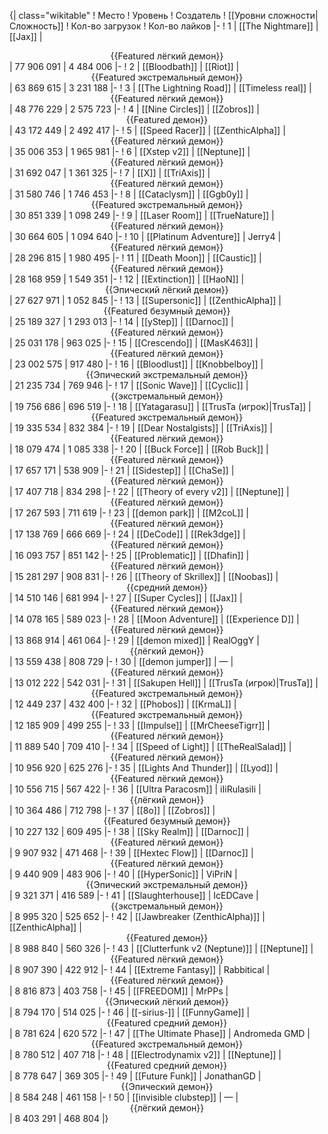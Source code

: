 {| class="wikitable"
! Место
! Уровень
! Создатель
! [[Уровни сложности|Сложность]]
! Кол-во загрузок
! Кол-во лайков
|-
! 1
| [[The Nightmare]]
| [[Jax]]
| <center>{{Featured лёгкий демон}}</center>
| 77 906 091
| 4 484 006
|-
! 2
| [[Bloodbath]]
| [[Riot]]
| <center>{{Featured экстремальный демон}}</center>
| 63 869 615
| 3 231 188
|-
! 3
| [[The Lightning Road]]
| [[Timeless real]]
| <center>{{Featured лёгкий демон}}</center>
| 48 776 229
| 2 575 723
|-
! 4
| [[Nine Circles]]
| [[Zobros]]
| <center>{{Featured демон}}</center>
| 43 172 449
| 2 492 417
|-
! 5
| [[Speed Racer]]
| [[ZenthicAlpha]]
| <center>{{Featured лёгкий демон}}</center>
| 35 006 353
| 1 965 981
|-
! 6
| [[Xstep v2]]
| [[Neptune]]
| <center>{{Featured лёгкий демон}}</center>
| 31 692 047
| 1 361 325
|-
! 7
| [[X]]
| [[TriAxis]]
| <center>{{Featured лёгкий демон}}</center>
| 31 580 746
| 1 746 453
|-
! 8
| [[Cataclysm]]
| [[Ggb0y]]
| <center>{{Featured экстремальный демон}}</center>
| 30 851 339
| 1 098 249
|-
! 9
| [[Laser Room]]
| [[TrueNature]]
| <center>{{Featured лёгкий демон}}</center>
| 30 664 605
| 1 094 640
|-
! 10
| [[Platinum Adventure]]
| Jerry4
| <center>{{Featured лёгкий демон}}</center>
| 28 296 815
| 1 980 495
|-
! 11
| [[Death Moon]]
| [[Caustic]]
| <center>{{Featured лёгкий демон}}</center>
| 28 168 959
| 1 549 351
|-
! 12
| [[Extinction]]
| [[HaoN]]
| <center>{{Эпический лёгкий демон}}</center>
| 27 627 971
| 1 052 845
|-
! 13
| [[Supersonic]]
| [[ZenthicAlpha]]
| <center>{{Featured безумный демон}}</center>
| 25 189 327
| 1 293 013
|-
! 14
| [[yStep]]
| [[Darnoc]]
| <center>{{Featured лёгкий демон}}</center>
| 25 031 178
| 963 025
|-
! 15
| [[Crescendo]]
| [[MasK463]]
| <center>{{Featured лёгкий демон}}</center>
| 23 002 575
| 917 480
|-
! 16
| [[Bloodlust]]
| [[Knobbelboy]]
| <center>{{Эпический экстремальный демон}}</center>
| 21 235 734
| 769 946
|-
! 17
| [[Sonic Wave]]
| [[Cyclic]]
| <center>{{экстремальный демон}}</center>
| 19 756 686
| 696 519
|-
! 18
| [[Yatagarasu]]
| [[TrusTa (игрок)|TrusTa]]
| <center>{{Featured экстремальный демон}}</center>
| 19 335 534
| 832 384
|-
! 19
| [[Dear Nostalgists]]
| [[TriAxis]]
| <center>{{Featured лёгкий демон}}</center>
| 18 079 474
| 1 085 338
|-
! 20
| [[Buck Force]]
| [[Rob Buck]]
| <center>{{Featured лёгкий демон}}</center>
| 17 657 171
| 538 909
|-
! 21
| [[Sidestep]]
| [[ChaSe]]
| <center>{{Featured лёгкий демон}}</center>
| 17 407 718
| 834 298
|-
! 22
| [[Theory of every v2]]
| [[Neptune]]
| <center>{{Featured лёгкий демон}}</center>
| 17 267 593
| 711 619
|-
! 23
| [[demon park]]
| [[M2coL]]
| <center>{{Featured лёгкий демон}}</center>
| 17 138 769
| 666 669
|-
! 24
| [[DeCode]]
| [[Rek3dge]]
| <center>{{Featured лёгкий демон}}</center>
| 16 093 757
| 851 142
|-
! 25
| [[Problematic]]
| [[Dhafin]]
| <center>{{Featured лёгкий демон}}</center>
| 15 281 297
| 908 831
|-
! 26
| [[Theory of Skrillex]]
| [[Noobas]]
| <center>{{средний демон}}</center>
| 14 510 146
| 681 994
|-
! 27
| [[Super Cycles]]
| [[Jax]]
| <center>{{Featured лёгкий демон}}</center>
| 14 078 165
| 589 023
|-
! 28
| [[Moon Adventure]]
| [[Experience D]]
| <center>{{Featured лёгкий демон}}</center>
| 13 868 914
| 461 064
|-
! 29
| [[demon mixed]]
| RealOggY
| <center>{{лёгкий демон}}</center>
| 13 559 438
| 808 729
|-
! 30
| [[demon jumper]]
| —
| <center>{{Featured лёгкий демон}}</center>
| 13 012 222
| 542 031
|-
! 31
| [[Sakupen Hell]]
| [[TrusTa (игрок)|TrusTa]]
| <center>{{Featured экстремальный демон}}</center>
| 12 449 237
| 432 400
|-
! 32
| [[Phobos]]
| [[KrmaL]]
| <center>{{Featured экстремальный демон}}</center>
| 12 185 909
| 499 255
|-
! 33
| [[Impulse]]
| [[MrCheeseTigrr]]
| <center>{{Featured лёгкий демон}}</center>
| 11 889 540
| 709 410
|-
! 34
| [[Speed of Light]]
| [[TheRealSalad]]
| <center>{{Featured лёгкий демон}}</center>
| 10 956 920
| 625 276
|-
! 35
| [[Lights And Thunder]]
| [[Lyod]]
| <center>{{Featured лёгкий демон}}</center>
| 10 556 715
| 567 422
|-
! 36
| [[Ultra Paracosm]]
| iIiRulasiIi
| <center>{{лёгкий демон}}</center>
| 10 364 486
| 712 798
|-
! 37
| [[8o]]
| [[Zobros]]
| <center>{{Featured безумный демон}}</center>
| 10 227 132
| 609 495
|-
! 38
| [[Sky Realm]]
| [[Darnoc]]
| <center>{{Featured лёгкий демон}}</center>
| 9 907 932
| 471 468
|-
! 39
| [[Hextec Flow]]
| [[Darnoc]]
| <center>{{Featured лёгкий демон}}</center>
| 9 440 909
| 483 906
|-
! 40
| [[HyperSonic]]
| ViPriN
| <center>{{Эпический экстремальный демон}}</center>
| 9 321 371
| 416 589
|-
! 41
| [[Slaughterhouse]]
| IcEDCave
| <center>{{экстремальный демон}}</center>
| 8 995 320
| 525 652
|-
! 42
| [[Jawbreaker (ZenthicAlpha)]]
| [[ZenthicAlpha]]
| <center>{{Featured демон}}</center>
| 8 988 840
| 560 326
|-
! 43
| [[Clutterfunk v2 (Neptune)]]
| [[Neptune]]
| <center>{{Featured лёгкий демон}}</center>
| 8 907 390
| 422 912
|-
! 44
| [[Extreme Fantasy]]
| Rabbitical
| <center>{{Featured лёгкий демон}}</center>
| 8 816 873
| 403 758
|-
! 45
| [[FREEDOM]]
| MrPPs
| <center>{{Эпический лёгкий демон}}</center>
| 8 794 170
| 514 025
|-
! 46
| [[-sirius-]]
| [[FunnyGame]]
| <center>{{Featured средний демон}}</center>
| 8 781 624
| 620 572
|-
! 47
| [[The Ultimate Phase]]
| Andromeda GMD
| <center>{{Featured экстремальный демон}}</center>
| 8 780 512
| 407 718
|-
! 48
| [[Electrodynamix v2]]
| [[Neptune]]
| <center>{{Featured средний демон}}</center>
| 8 778 647
| 369 305
|-
! 49
| [[Future Funk]]
| JonathanGD
| <center>{{Эпический демон}}</center>
| 8 584 248
| 461 158
|-
! 50
| [[invisible clubstep]]
| —
| <center>{{лёгкий демон}}</center>
| 8 403 291
| 468 804
|}